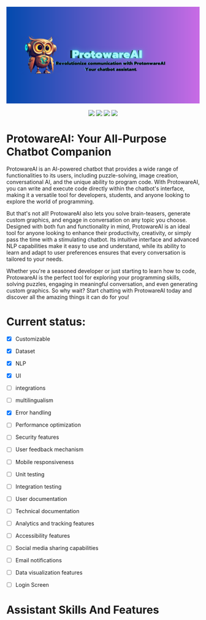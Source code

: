 ![Banner1](Banner1.png)
<p align="center">
    <img src="https://forthebadge.com/images/badges/made-with-python.svg">
    <img src="https://forthebadge.com/images/badges/built-by-developers.svg">
    <img src="https://forthebadge.com/images/badges/open-source.svg">
    <img src="https://forthebadge.com/images/badges/designed-in-ms-paint.svg">
  </a>
</p>

# ProtowareAI: Your All-Purpose Chatbot Companion

ProtowareAI is an AI-powered chatbot that provides a wide range of functionalities to its users, including puzzle-solving, image creation, conversational AI, and the unique ability to program code. With ProtowareAI, you can write and execute code directly within the chatbot's interface, making it a versatile tool for developers, students, and anyone looking to explore the world of programming.

But that's not all! ProtowareAI also lets you solve brain-teasers, generate custom graphics, and engage in conversation on any topic you choose. Designed with both fun and functionality in mind, ProtowareAI is an ideal tool for anyone looking to enhance their productivity, creativity, or simply pass the time with a stimulating chatbot. Its intuitive interface and advanced NLP capabilities make it easy to use and understand, while its ability to learn and adapt to user preferences ensures that every conversation is tailored to your needs.

Whether you're a seasoned developer or just starting to learn how to code, ProtowareAI is the perfect tool for exploring your programming skills, solving puzzles, engaging in meaningful conversation, and even generating custom graphics. So why wait? Start chatting with ProtowareAI today and discover all the amazing things it can do for you!

# Current status:

- [x] Customizable

- [x] Dataset

- [X] NLP

- [X] UI

- [ ] integrations

- [ ] multilingualism

- [X] Error handling

- [ ] Performance optimization

- [ ] Security features

- [ ] User feedback mechanism

- [ ] Mobile responsiveness

- [ ] Unit testing

- [ ] Integration testing

- [ ] User documentation

- [ ] Technical documentation

- [ ] Analytics and tracking features

- [ ] Accessibility features

- [ ] Social media sharing capabilities

- [ ] Email notifications

- [ ] Data visualization features

- [ ] Login Screen

# Assistant Skills And Features
